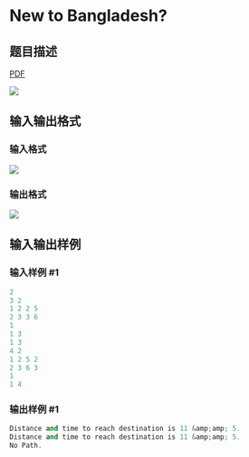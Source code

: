 # New to Bangladesh?

## 题目描述

[problemUrl]: https://uva.onlinejudge.org/index.php?option=com_onlinejudge&Itemid=8&category=17&page=show_problem&problem=1466

[PDF](https://uva.onlinejudge.org/external/105/p10525.pdf)

![](https://cdn.luogu.com.cn/upload/vjudge_pic/UVA10525/7a520b907469001358e93748df73f7374362415e.png)

## 输入输出格式

### 输入格式

![](https://cdn.luogu.com.cn/upload/vjudge_pic/UVA10525/476cfba39d17de4e9f67b4bdb6484fe94746b102.png)

### 输出格式

![](https://cdn.luogu.com.cn/upload/vjudge_pic/UVA10525/fd515e48f1d6f264615ed96395e85b805f9da907.png)

## 输入输出样例

### 输入样例 #1

```cpp
2
3 2
1 2 2 5
2 3 3 6
1
1 3
1 3
4 2
1 2 5 2
2 3 6 3
1
1 4
```


### 输出样例 #1

```cpp
Distance and time to reach destination is 11 &amp;amp; 5.
Distance and time to reach destination is 11 &amp;amp; 5.
No Path.
```


